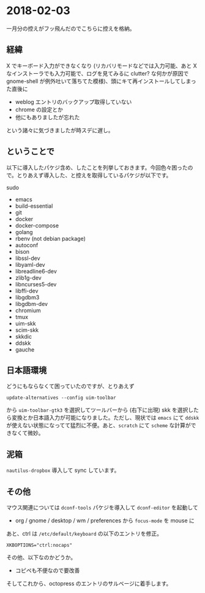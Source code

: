 # 2018-02-03

一月分の控えがフッ飛んだのでこちらに控えを格納。

## 経緯

X でキーボード入力ができなくなり (リカバリモードなどでは入力可能、あと X なインストーラでも入力可能で、ログを見てみるに clutter? な何かが原因で gnome-shell が例外吐いて落ちてた模様)、頭にキて再インストールしてしまった直後に

- weblog エントリのバックアップ取得していない
- chrome の設定とか
- 他にもありましたが忘れた

という諸々に気づきましたが時スデに遅し。

## ということで

以下に導入したパケジ含め、したことを列挙しておきます。今回色々困ったので。とりあえず導入した、と控えを取得しているパケジが以下です。

 sudo
- emacs
- build-essential
- git
- docker
- docker-compose
- golang
- rbenv (not debian package)
- autoconf
- bison
- libssl-dev
- libyaml-dev
- libreadline6-dev
- zlib1g-dev
- libncurses5-dev
- libffi-dev
- libgdbm3
- libgdbm-dev
- chromium
- tmux
- uim-skk
- scim-skk
- skkdic
- ddskk
- gauche

## 日本語環境

どうにもならなくて困っていたのですが、とりあえず

```
update-alternatives --config uim-toolbar
```

から `uim-toolbar-gtk3` を選択してツールバーから (右下に出現) skk を選択したら変換とか日本語入力が可能になりました。ただし、現状では `emacs` にて `ddskk` が使えない状態になってて猛烈に不便。あと、`scratch` にて `scheme` な計算ができなくて微妙。

## 泥箱

`nautilus-dropbox` 導入して sync しています。

## その他

マウス関連については `dconf-tools` パケジを導入して `dconf-editor` を起動して

- org / gnome / desktop / wm / preferences から `focus-mode` を mouse に

あと、ctrl は `/etc/default/keyboard` の以下のエントリを修正。

```
XKBOPTIONS="ctrl:nocaps"
```

その他、以下なのかどうか。

- コピペも不便なので要改善

そしてこれから、octopress のエントリのサルベージに着手します。
